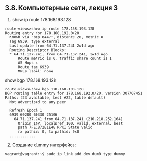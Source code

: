 ## 3.8. Компьютерные сети, лекция 3  

1. show ip route 178.168.193.128  
```  
route-views>show ip route 178.168.193.128
Routing entry for 178.168.192.0/20
  Known via "bgp 6447", distance 20, metric 0
  Tag 6939, type external
  Last update from 64.71.137.241 2w1d ago
  Routing Descriptor Blocks:
  * 64.71.137.241, from 64.71.137.241, 2w1d ago
      Route metric is 0, traffic share count is 1
      AS Hops 4
      Route tag 6939
      MPLS label: none  
```  
show bgp 178.168.193.128
```  
route-views>show bgp 178.168.193.128
BGP routing table entry for 178.168.192.0/20, version 307707451
Paths: (23 available, best #22, table default)
  Not advertised to any peer
  ............
  Refresh Epoch 1
  6939 60280 60330 25106
    64.71.137.241 from 64.71.137.241 (216.218.252.164)
      Origin IGP, localpref 100, valid, external, best
      path 7FE1872E1E48 RPKI State valid
      rx pathid: 0, tx pathid: 0x0
  ............
```  
2. Создание dummy интерфейса:  
```  
vagrant@vagrant:~$ sudo ip link add dev dum0 type dummy
```  
